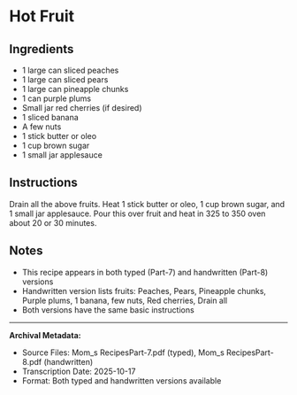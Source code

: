 # Hot Fruit

## Ingredients

- 1 large can sliced peaches
- 1 large can sliced pears
- 1 large can pineapple chunks
- 1 can purple plums
- Small jar red cherries (if desired)
- 1 sliced banana
- A few nuts
- 1 stick butter or oleo
- 1 cup brown sugar
- 1 small jar applesauce

## Instructions

Drain all the above fruits. Heat 1 stick butter or oleo, 1 cup brown sugar, and 1 small jar applesauce. Pour this over fruit and heat in 325 to 350 oven about 20 or 30 minutes.

## Notes

- This recipe appears in both typed (Part-7) and handwritten (Part-8) versions
- Handwritten version lists fruits: Peaches, Pears, Pineapple chunks, Purple plums, 1 banana, few nuts, Red cherries, Drain all
- Both versions have the same basic instructions

---

**Archival Metadata:**
- Source Files: Mom_s RecipesPart-7.pdf (typed), Mom_s RecipesPart-8.pdf (handwritten)
- Transcription Date: 2025-10-17
- Format: Both typed and handwritten versions available
